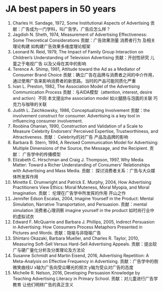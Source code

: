 # JA best papers in 50 years
1. Charles H. Sandage, 1972, Some Institutional Aspects of Advertising 贡献：广告成为一门学科，叫广告学。广告应怎么样？
2. Jagdish N. Sheth, 1974, Measurement of Advertising Effectiveness: Some Theoretical Considerations 贡献：广告效果测量 消费者行为 及相关理论构建 如构建广告效果多维度理论框架
3. Leonard N. Reid, 1979, The Impact of Family Group Interaction on Children’s Understanding of Television Advertising 贡献：开创性研究 儿童之于电视广告 以及父母在其中的影响
4. Terence A. Shimp, 1981, Attitude toward the Ad as a Mediator of Consumer Brand Choice 贡献：确立广告在品牌与消费者之间的中介作用，通过使用广告来影响消费者的新思路。当时的产品可能同质化严重
5. Ivan L. Preston, 1982, The Association Model of the Advertising Communication Process 贡献：与AIDA模型（attention, interest, desire and action）不同 本文提出the association model 如火腿肠与泡面的关联 巧克力与咖啡的关联
6. Judith L. Zaichkowsky, 1986, Conceptualizing Involvement 贡献：the involvement construct for consumer. Advertising is a key tool in influencing consumer involvement.
7. Roobina Ohanian, 1990, Construction and Validation of a Scale to Measure Celebrity Endorsers’ Perceived Expertise, Trustworthiness, and Attractiveness. 贡献： Celebrity的对广告 产品及品牌的影响
8. Barbara B. Stern, 1994, A Revised Communication Model for Advertising: Multiple Dimensions of the Source, the Message, and the Recipient. 贡献： 广告学中的传播模型
9. Elizabeth C. Hirschman and Craig J. Thompson, 1997, Why Media Matter: Toward a Richer Understanding of Consumers' Relationships with Advertising and Mass Media. 贡献： 探讨消费者关系：广告与大众媒体所发挥作用
10. Minette E. Drumwright and Patrick E. Murphy, 2004, How Advertising Practitioners View Ethics: Moral Muteness, Moral Myopia, and Moral Imagination. 贡献： 伦理在广告学中所发挥的作用 开山之作
11. Jennifer Edson Escalas, 2004, Imagine Yourself in the Product: Mental Simulation, Narrative Transportation, and Persuasion. 贡献：mental simulation 消费者心理洞察 imagine yourself in the product 如时尚行业中的虚拟试衣
12. Edward F. McQuarrie and Barbara J. Phillips, 2005, Indirect Persuasion in Advertising: How Consumers Process Metaphors Presented in Pictures and Words. 贡献：隐喻与非隐喻广告
13. Shintaro Okazaki, Barbara Mueller, and Charles R. Taylor, 2010, Measuring Soft-Sell Versus Hard-Sell Advertising Appeals. 贡献：提出软广与硬广量化分析及分类理论及方法论
14. Susanne Schmidt and Martin Eisend, 2016, Advertising Repetition: A Meta-Analysis on Effective Frequency in Advertising. 贡献：广告学中的倒微笑曲线U x轴为广告向受众曝光的频次 y轴为受众对广告的态度
15. Michelle R. Nelson, 2016, Developing Persuasion Knowledge by Teaching Advertising Literacy in Primary School. 贡献：对儿童进行广告学教育 让他们明辨广告的真正含义